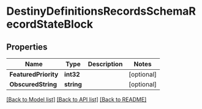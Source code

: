# DestinyDefinitionsRecordsSchemaRecordStateBlock

## Properties
Name | Type | Description | Notes
------------ | ------------- | ------------- | -------------
**FeaturedPriority** | **int32** |  | [optional] 
**ObscuredString** | **string** |  | [optional] 

[[Back to Model list]](../README.md#documentation-for-models) [[Back to API list]](../README.md#documentation-for-api-endpoints) [[Back to README]](../README.md)


